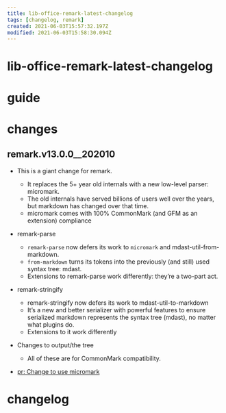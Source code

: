 ```yaml
---
title: lib-office-remark-latest-changelog
tags: [changelog, remark]
created: 2021-06-03T15:57:32.197Z
modified: 2021-06-03T15:58:30.094Z
---
```


# lib-office-remark-latest-changelog

# guide

# changes

## remark.v13.0.0__202010

- This is a giant change for remark. 
  - It replaces the 5+ year old internals with a new low-level parser: micromark.
  - The old internals have served billions of users well over the years, but markdown has changed over that time.
  - micromark comes with 100% CommonMark (and GFM as an extension) compliance

- remark-parse
  - `remark-parse` now defers its work to `micromark` and mdast-util-from-markdown.
  - `from-markdown` turns its tokens into the previously (and still) used syntax tree: mdast. 
  - Extensions to remark-parse work differently: they’re a two-part act.

- remark-stringify
  - remark-stringify now defers its work to mdast-util-to-markdown
  - It’s a new and better serializer with powerful features to ensure serialized markdown represents the syntax tree (mdast), no matter what plugins do. 
  - Extensions to it work differently

- Changes to output/the tree
  - All of these are for CommonMark compatibility. 

- [pr: Change to use micromark](https://github.com/remarkjs/remark/pull/536)
# changelog
